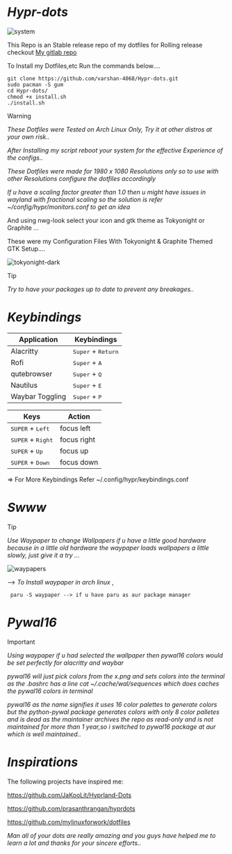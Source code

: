 
# *Hypr-dots*

![system](https://github.com/user-attachments/assets/eec7025a-fce6-474c-9f09-42bb7ec35aef)

This Repo is an Stable release repo of my dotfiles for Rolling release checkout [My gitlab repo](https://gitlab.com/varshan-4068/Hyprland-Arch)

To Install my Dotfiles,etc Run the commands below....

    git clone https://github.com/varshan-4068/Hypr-dots.git
    sudo pacman -S gum
    cd Hypr-dots/
    chmod +x install.sh
    ./install.sh

> [!Warning]
>
> *These Dotfiles were Tested on Arch Linux Only, Try it at other distros at your own risk..*
>
> *After Installing my script reboot your system for the effective Experience of the configs..*
> 
> *These Dotfiles were made for 1980 x 1080 Resolutions only so to use with other Resolutions configure the dotfiles accordingly*
> 
> *If u have a scaling factor greater than 1.0 then u might have issues in wayland with fractional scaling so the solution is refer ~/config/hypr/monitors.conf to get an idea*

And using nwg-look select your icon and gtk theme as Tokyonight or Graphite ...

These were my Configuration Files With Tokyonight & Graphite Themed GTK Setup.... 

![tokyonight-dark](https://github.com/user-attachments/assets/9eb887ff-269a-4bbf-9f19-9d33829f4d1d)

> [!Tip]
>
> *Try to have your packages up to date to prevent any breakages..*
>


# *Keybindings*

|   Application   |                Keybindings              |
|---------------- | ----------------------------------------|
|    Alacritty    |   <kbd>Super</kbd> + <kbd>Return</kbd>  | 
|      Rofi       |   <kbd>Super</kbd> + <kbd>A</kbd>       |
|   qutebrowser   |   <kbd>Super</kbd> + <kbd>Q</kbd>       |
|    Nautilus    |   <kbd>Super</kbd> + <kbd>E</kbd>       | 
| Waybar Toggling |   <kbd>Super</kbd> + <kbd>P</kbd>       |

|                 Keys                | Action      |
| ----------------------------------- | ----------- |
| <kbd>SUPER</kbd> + <kbd>Left</kbd>  | focus left  |
| <kbd>SUPER</kbd> + <kbd>Right</kbd> | focus right |
| <kbd>SUPER</kbd> + <kbd>Up</kbd>    | focus up    |
| <kbd>SUPER</kbd> + <kbd>Down</kbd>  | focus down  |

=> For More Keybindings Refer ~/.config/hypr/keybindings.conf


# *Swww*

> [!Tip]
>
> *Use Waypaper to change Wallpapers if u have a little good hardware because in a little old hardware the waypaper loads wallpapers a little slowly, just give it a try ...*
>

![waypapers](https://github.com/user-attachments/assets/5a37b3dd-3632-4bc4-aa1a-fc93748837bd)

--> *To Install waypaper in arch linux* , 

     paru -S waypaper --> if u have paru as aur package manager

# *Pywal16*

> [!IMPORTANT]
>
> *Using waypaper if u had selected the wallpaper then pywal16 colors would be set perfectly for alacritty and waybar*
>
> *pywal16 will just pick colors from the x.png and sets colors into the terminal as the .bashrc has a line cat ~/.cache/wal/sequences which does caches the pywal16 colors in terminal*
>
> *pywal16 as the name signifies it uses 16 color palettes to generate colors but the python-pywal package generates colors with only 8 color palletes and is dead as the maintainer archives the repo as read-only and is not maintained for more than 1 year,so i switched to pywal16 package at aur which is well maintained..*


# *Inspirations*

The following projects have inspired me:

 https://github.com/JaKooLit/Hyprland-Dots

 https://github.com/prasanthrangan/hyprdots 

 https://github.com/mylinuxforwork/dotfiles

*Man all of your dots are really amazing and you guys have helped me to learn a lot and thanks for your sincere efforts..*

